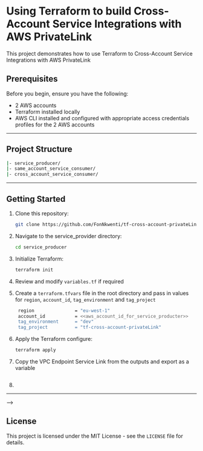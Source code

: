 # Using Terraform to build Cross-Account Service Integrations with AWS PrivateLink
This project demonstrates how to use Terraform to Cross-Account Service Integrations with AWS PrivateLink

## Prerequisites
Before you begin, ensure you have the following:

- 2 AWS accounts
- Terraform installed locally
- AWS CLI installed and configured with appropriate access credentials profiles for the 2 AWS accounts

<!-- ## Architecture
![Diagram](private-rest-api-part2-white.webp) -->

---

## Project Structure
```bash
|- service_producer/
|- same_account_service_consumer/
|- cross_account_service_consumer/
```
---
## Getting Started

1. Clone this repository:

   ```bash
   git clone https://github.com/FonNkwenti/tf-cross-account-privateLink.git
   ```


1. Navigate to the service_provider directory:
   ```bash
   cd service_producer
   ```
2. Initialize Terraform:
   ```bash
   terraform init
   ```
3. Review and modify `variables.tf` if required
4. Create a `terraform.tfvars` file in the root directory and pass in values for `region`, `account_id`, `tag_environment` and `tag_project`
   ```bash
    region               = "eu-west-1"
    account_id           = <<aws_account_id_for_service_producter>>
    tag_environment      = "dev"
    tag_project          = "tf-cross-account-privateLink"
   ```
5. Apply the Terraform configure:
   ```bash
   terraform apply
   ```
6. Copy the VPC Endpoint Service Link from the outputs and export as a variable
   ```bash

   ```
8. 



---

<!-- ## Clean up
Remove all resources created by Terraform.
   ```
   terraform destroy
   ```

---

<!-- ## Tutorials
[Private Serverless REST API with API Gateway: Lambda, DynamoDB, VPC Endpoints & Terraform - Part 1](https://www.serverlessguru.com/blog/private-serverless-rest-api-with-api-gateway-lambda-dynamodb-vpc-endpoints-terraform---part-1) --> -->

## License

This project is licensed under the MIT License - see the `LICENSE` file for details.
